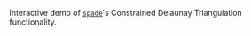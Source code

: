 Interactive demo of [`spade`](https://github.com/Stoeoef/spade)'s Constrained Delaunay Triangulation functionality.
